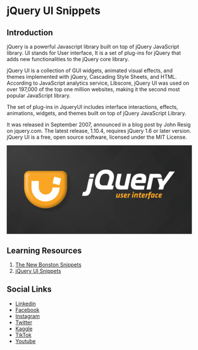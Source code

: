 # jQuery UI Snippets

## Introduction

jQuery is a powerful Javascript library built on top of jQuery JavaScript library. UI stands for User interface, It is a set of plug-ins for jQuery that adds new functionalities to the jQuery core library.

jQuery UI is a collection of GUI widgets, animated visual effects, and themes implemented with jQuery, Cascading Style Sheets, and HTML. According to JavaScript analytics service, Libscore, jQuery UI was used on over 197,000 of the top one million websites, making it the second most popular JavaScript library.

The set of plug-ins in JqueryUI includes interface interactions, effects, animations, widgets, and themes built on top of jQuery JavaScript Library.

It was released in September 2007, announced in a blog post by John Resig on jquery.com. The latest release, 1.10.4, requires jQuery 1.6 or later version. jQuery UI is a free, open source software, licensed under the MIT License.

![Banner Image](github-readme-content/jquery-ui-banner-image.png)

## Learning Resources

1. [The New Bonston Snippets](1-the-new-bonston-snippets/)
2. [jQuery UI Snippets](2-jquery-ui-snippets/)

## Social Links

- [Linkedin](https://www.linkedin.com/in/gunarakulangunaretnam)
- [Facebook](https://www.facebook.com/gunarakulangunaretnam)
- [Instagram](https://www.instagram.com/gunarakulangunaretnam)
- [Twitter](https://twitter.com/gunarakulangr)
- [Kaggle](https://www.kaggle.com/gunarakulangr)
- [TikTok](https://www.tiktok.com/@gunarakulangunaretnam)
- [Youtube](https://www.youtube.com/channel/UCjMOdgHFAjAdBKiqV8y2Tww)
